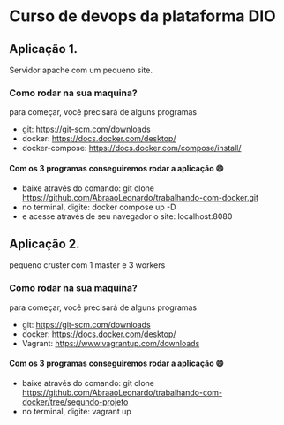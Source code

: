 # Curso de devops da plataforma DIO
## Aplicação 1.
Servidor apache com um pequeno site.
### Como rodar na sua maquina?
para começar, você precisará de alguns programas
+ git: https://git-scm.com/downloads
+ docker:  https://docs.docker.com/desktop/
+ docker-compose: https://docs.docker.com/compose/install/
#### Com os 3 programas conseguiremos rodar a aplicação :smile:
+ baixe através do comando: git clone https://github.com/AbraaoLeonardo/trabalhando-com-docker.git
+ no terminal, digite: docker compose up -D
+ e acesse através de seu navegador o site: localhost:8080
## Aplicação 2.
pequeno cruster com 1 master e 3 workers
### Como rodar na sua maquina?
para começar, você precisará de alguns programas
+ git: https://git-scm.com/downloads
+ docker:  https://docs.docker.com/desktop/
+ Vagrant: https://www.vagrantup.com/downloads
#### Com os 3 programas conseguiremos rodar a aplicação :smile:
+ baixe através do comando: git clone https://github.com/AbraaoLeonardo/trabalhando-com-docker/tree/segundo-projeto
+ no terminal, digite: vagrant up
